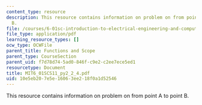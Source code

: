 ```yaml
---
content_type: resource
description: This resource contains information on problem on from point A to point
  B.
file: /courses/6-01sc-introduction-to-electrical-engineering-and-computer-science-i-spring-2011/10e5eb207e5e16063ee218f0a1d52546_MIT6_01SCS11_py2_2_4.pdf
file_type: application/pdf
learning_resource_types: []
ocw_type: OCWFile
parent_title: Functions and Scope
parent_type: CourseSection
parent_uid: f7d78d74-5ad0-846f-c9e2-c2ee7ece5ed1
resourcetype: Document
title: MIT6_01SCS11_py2_2_4.pdf
uid: 10e5eb20-7e5e-1606-3ee2-18f0a1d52546
---
```

This resource contains information on problem on from point A to point B.

